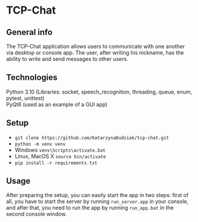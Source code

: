 # TCP-Chat #

## General info 

The TCP-Chat application allows users to communicate with one another via desktop or console app. The user, after writing his nickname, has the ability to write and send messages to other users.



## Technologies 

Python 3.10 (Libraries: socket, speech_recognition, threading, queue, enum, pytest, unittest)<br>
PyQt6 (used as an example of a GUI app)



## Setup

* `git clone https://github.com/KatarzynaDudziak/tcp-chat.git`
* `python -m venv venv`
* Windows `venv\Scripts\activate.bat`
* Linux, MacOS X `source bin/activate`
* `pip install -r requirements.txt`



## Usage 

After preparing the setup, you can easily start the app in two steps: first of all, you have to start the server by running `run_server.app` in your console, and after that, you need to run the app by running `run_app.bat` in the second console window.
